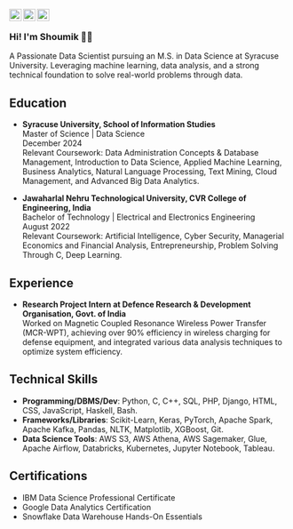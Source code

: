 [<img align="left" alt="LinkedIn" width="22px" src="https://cdn.jsdelivr.net/gh/devicons/devicon/icons/linkedin/linkedin-original.svg" />](https://www.linkedin.com/in/shoumikreddy17/)
[<img align="left" alt="Instagram" width="22px" src="https://raw.githubusercontent.com/dheereshagrwal/colored-icons/master/public/icons/instagram/instagram.svg" />](https://www.instagram.com/shoumik_reddy17/)
[<img align="left" alt="Facebook" width="22px" src="https://cdn.jsdelivr.net/gh/devicons/devicon/icons/facebook/facebook-original.svg" />](https://www.facebook.com/shoumik.reddy.7/)


<br />

### Hi! I'm Shoumik 👋🏻
A Passionate Data Scientist pursuing an M.S. in Data Science at Syracuse University. Leveraging machine learning, data analysis, and a strong technical foundation to solve real-world problems through data.

## Education
- **Syracuse University, School of Information Studies**  
  Master of Science | Data Science  
  December 2024  
  Relevant Coursework: Data Administration Concepts & Database Management, Introduction to Data Science, Applied Machine Learning, Business Analytics, Natural Language Processing, Text Mining, Cloud Management, and Advanced Big Data Analytics.

- **Jawaharlal Nehru Technological University, CVR College of Engineering, India**  
  Bachelor of Technology | Electrical and Electronics Engineering  
  August 2022  
  Relevant Coursework: Artificial Intelligence, Cyber Security, Managerial Economics and Financial Analysis, Entrepreneurship, Problem Solving Through C, Deep Learning.

## Experience
- **Research Project Intern at Defence Research & Development Organisation, Govt. of India**  
  Worked on Magnetic Coupled Resonance Wireless Power Transfer (MCR-WPT), achieving over 90% efficiency in wireless charging for defense equipment, and integrated various data analysis techniques to optimize system efficiency.

## Technical Skills
- **Programming/DBMS/Dev**: Python, C, C++, SQL, PHP, Django, HTML, CSS, JavaScript, Haskell, Bash.
- **Frameworks/Libraries**: Scikit-Learn, Keras, PyTorch, Apache Spark, Apache Kafka, Pandas, NLTK, Matplotlib, XGBoost, Git.
- **Data Science Tools**: AWS S3, AWS Athena, AWS Sagemaker, Glue, Apache Airflow, Databricks, Kubernetes, Jupyter Notebook, Tableau.

## Certifications
- IBM Data Science Professional Certificate
- Google Data Analytics Certification
- Snowflake Data Warehouse Hands-On Essentials
